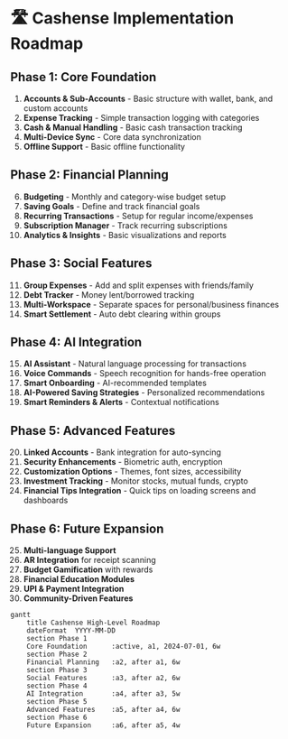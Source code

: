 # 🛣️ Cashense Implementation Roadmap

## Phase 1: Core Foundation
1. **Accounts & Sub-Accounts** - Basic structure with wallet, bank, and custom accounts
2. **Expense Tracking** - Simple transaction logging with categories
3. **Cash & Manual Handling** - Basic cash transaction tracking
4. **Multi-Device Sync** - Core data synchronization
5. **Offline Support** - Basic offline functionality

## Phase 2: Financial Planning
6. **Budgeting** - Monthly and category-wise budget setup
7. **Saving Goals** - Define and track financial goals
8. **Recurring Transactions** - Setup for regular income/expenses
9. **Subscription Manager** - Track recurring subscriptions
10. **Analytics & Insights** - Basic visualizations and reports

## Phase 3: Social Features
11. **Group Expenses** - Add and split expenses with friends/family
12. **Debt Tracker** - Money lent/borrowed tracking
13. **Multi-Workspace** - Separate spaces for personal/business finances
14. **Smart Settlement** - Auto debt clearing within groups

## Phase 4: AI Integration
15. **AI Assistant** - Natural language processing for transactions
16. **Voice Commands** - Speech recognition for hands-free operation
17. **Smart Onboarding** - AI-recommended templates
18. **AI-Powered Saving Strategies** - Personalized recommendations
19. **Smart Reminders & Alerts** - Contextual notifications

## Phase 5: Advanced Features
20. **Linked Accounts** - Bank integration for auto-syncing
21. **Security Enhancements** - Biometric auth, encryption
22. **Customization Options** - Themes, font sizes, accessibility
23. **Investment Tracking** - Monitor stocks, mutual funds, crypto
24. **Financial Tips Integration** - Quick tips on loading screens and dashboards

## Phase 6: Future Expansion
25. **Multi-language Support**
26. **AR Integration** for receipt scanning
27. **Budget Gamification** with rewards
28. **Financial Education Modules**
29. **UPI & Payment Integration**
30. **Community-Driven Features** 

```mermaid
gantt
    title Cashense High-Level Roadmap
    dateFormat  YYYY-MM-DD
    section Phase 1
    Core Foundation      :active, a1, 2024-07-01, 6w
    section Phase 2
    Financial Planning   :a2, after a1, 6w
    section Phase 3
    Social Features      :a3, after a2, 6w
    section Phase 4
    AI Integration       :a4, after a3, 5w
    section Phase 5
    Advanced Features    :a5, after a4, 6w
    section Phase 6
    Future Expansion     :a6, after a5, 4w
```

